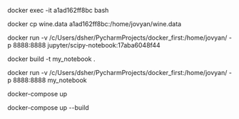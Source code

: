 docker exec -it a1ad162ff8bc bash

docker cp wine.data a1ad162ff8bc:/home/jovyan/wine.data

docker run -v /c/Users/dsher/PycharmProjects/docker_first:/home/jovyan/ -p 8888:8888 jupyter/scipy-notebook:17aba6048f44

docker build -t my_notebook .

[comment]: <> (docker run -v /c/Users/dsher/PycharmProjects/docker_first:/home/jovyan/ -p 8888:8888 d68025bc0cf1b11471250848fea8c970470b362f9d666ed4b6a90647992f1843)

docker run -v /c/Users/dsher/PycharmProjects/docker_first:/home/jovyan/ -p 8888:8888 my_notebook

docker-compose up

docker-compose up --build
